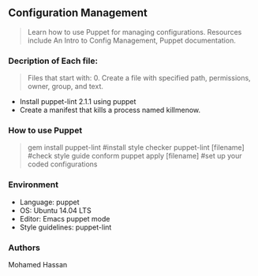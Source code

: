 ## Configuration Management
> Learn how to use Puppet for managing configurations. Resources include An Intro to Config Management, Puppet documentation.

### Decription of Each file:
> Files that start with: 0. Create a file with specified path, permissions, owner, group, and text.

* Install puppet-lint 2.1.1 using puppet
* Create a manifest that kills a process named killmenow.

### How to use Puppet
> gem install puppet-lint #install style checker
> puppet-lint [filename]  #check style guide conform
>  puppet apply [filename] #set up your coded configurations

### Environment
* Language: puppet
* OS: Ubuntu 14.04 LTS
* Editor: Emacs puppet mode
* Style guidelines: puppet-lint

### Authors
Mohamed Hassan